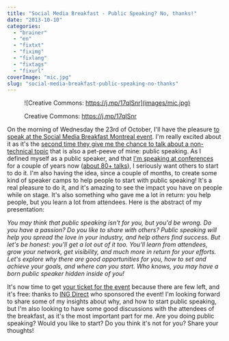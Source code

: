 ```yaml
---
title: "Social Media Breakfast - Public Speaking? No, thanks!"
date: "2013-10-10"
categories: 
  - "brainer"
  - "en"
  - "fixtxt"
  - "fiximg"
  - "fixlang"
  - "fixtags"
  - "fixurl"
coverImage: "mic.jpg"
slug: "social-media-breakfast-public-speaking-no-thanks"
---
```


<figure>

![Creative Commons: https://j.mp/17qISnr](images/mic.jpg)

<figcaption>

Creative Commons: https://j.mp/17qISnr

</figcaption>

</figure>

On the morning of Wednesday the 23rd of October, I'll have the pleasure [to speak at the Social Media Breakfast Montreal event](https://www.smbmtl.com/smbmtl-17-fred-harper/). I'm really excited about it as it's the [second time they give me the chance to talk about a non-technical topic](https://fred.dev/social-media-breakfast-montreal-and-the-personal-branding/ "Social Media Breakfast Montreal and the personal branding") that is also a pet-peeve of mine: public speaking. As I defined myself as a public speaker, and that [I'm speaking at conferences](http://fred.dev/speaking/) for a couple of years now ([about 80+ talks](https://www.slideshare.net/fredericharper)), I seriously want others to start to do it. I'm also having the idea, since a couple of months, to create some kind of speaker camps to help people to start with public speaking! It's a real pleasure to do it, and it's amazing to see the impact you have on people while on stage. It's also something who gave me a lot in return: you help people, but you learn a lot from attendees. Here is the abstract of my presentation:

_You may think that public speaking isn't for you, but you'd be wrong. Do you have a passion? Do you like to share with others? Public speaking will help you spread the love in your industry, and help others find success. But let's be honest: you'll get a lot out of it too. You'll learn from attendees, grow your network, get visibility, and much more in return for your efforts. Let's explore why there are good opportunities for you, how to set and achieve your goals, and where can you start. Who knows, you may have a born public speaker hidden inside of you!_

It's now time to get [your ticket for the event](https://smbmtl17.eventbrite.com/) because there are few left, and it's free: thanks to [ING Direct](https://www.ingdirect.ca/en/aboutus/contactus/cafes/montreal/index.html) who sponsored the event! I'm looking forward to share some of my insights about why, and how to start public speaking, but I'm also looking to have some good discussions with the attendees of the breakfast, as it's the most important part for me. Are you doing public speaking? Would you like to start? Do you think it's not for you? Share your thoughts!
